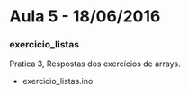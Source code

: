 # Aula 5 - 18/06/2016


### exercicio_listas

Pratica 3, Respostas dos exercícios de arrays.   

* exercicio_listas.ino
